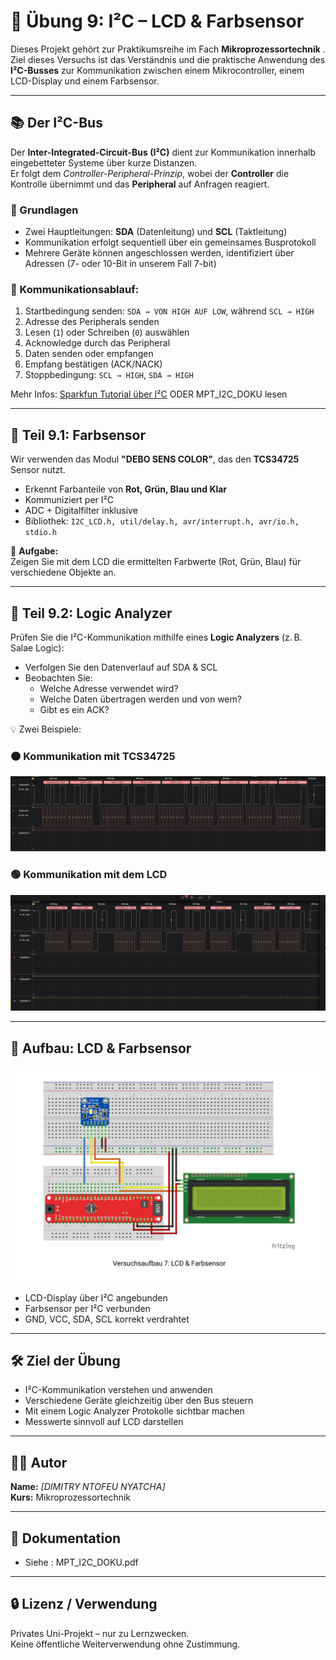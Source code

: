 # 🔌 Übung 9: I²C – LCD & Farbsensor

Dieses Projekt gehört zur Praktikumsreihe im Fach **Mikroprozessortechnik** . Ziel dieses Versuchs ist das Verständnis und die praktische Anwendung des **I²C-Busses** zur Kommunikation zwischen einem Mikrocontroller, einem LCD-Display und einem Farbsensor.

---

## 📚 Der I²C-Bus

Der **Inter-Integrated-Circuit-Bus (I²C)** dient zur Kommunikation innerhalb eingebetteter Systeme über kurze Distanzen.  
Er folgt dem *Controller-Peripheral-Prinzip*, wobei der **Controller** die Kontrolle übernimmt und das **Peripheral** auf Anfragen reagiert.

### 🧠 Grundlagen

- Zwei Hauptleitungen: **SDA** (Datenleitung) und **SCL** (Taktleitung)
- Kommunikation erfolgt sequentiell über ein gemeinsames Busprotokoll
- Mehrere Geräte können angeschlossen werden, identifiziert über Adressen (7- oder 10-Bit in unserem Fall 7-bit)

### 🔄 Kommunikationsablauf:

1. Startbedingung senden: `SDA → VON HIGH AUF LOW`, während `SCL → HIGH`
2. Adresse des Peripherals senden
3. Lesen (`1`) oder Schreiben (`0`) auswählen
4. Acknowledge durch das Peripheral
5. Daten senden oder empfangen
6. Empfang bestätigen (ACK/NACK)
7. Stoppbedingung: `SCL → HIGH`, `SDA → HIGH`

Mehr Infos: [Sparkfun Tutorial über I²C](https://learn.sparkfun.com/tutorials/i2c/all) ODER MPT_I2C_DOKU lesen

---

## 🔬 Teil 9.1: Farbsensor

Wir verwenden das Modul **"DEBO SENS COLOR"**, das den **TCS34725** Sensor nutzt.

- Erkennt Farbanteile von **Rot, Grün, Blau und Klar**
- Kommuniziert per I²C
- ADC + Digitalfilter inklusive
- Bibliothek: `I2C_LCD.h, util/delay.h, avr/interrupt.h, avr/io.h, stdio.h` 

📌 **Aufgabe:**  
Zeigen Sie mit dem LCD die ermittelten Farbwerte (Rot, Grün, Blau) für verschiedene Objekte an.

---

## 🧪 Teil 9.2: Logic Analyzer

Prüfen Sie die I²C-Kommunikation mithilfe eines **Logic Analyzers** (z. B. Salae Logic):

- Verfolgen Sie den Datenverlauf auf SDA & SCL
- Beobachten Sie:
  - Welche Adresse verwendet wird?
  - Welche Daten übertragen werden und von wem?
  - Gibt es ein ACK?

💡 Zwei Beispiele:

### 🟠 Kommunikation mit TCS34725
![Beispiel Farbsensor](image/SCL.jpg)

### 🟢 Kommunikation mit dem LCD
![Beispiel LCD](image/write_s.jpg)

---

## 🔌 Aufbau: LCD & Farbsensor

![Versuchsaufbau](image/versuchsaufbau.jpg)

- LCD-Display über I²C angebunden
- Farbsensor per I²C verbunden
- GND, VCC, SDA, SCL korrekt verdrahtet

---

## 🛠️ Ziel der Übung

- I²C-Kommunikation verstehen und anwenden
- Verschiedene Geräte gleichzeitig über den Bus steuern
- Mit einem Logic Analyzer Protokolle sichtbar machen
- Messwerte sinnvoll auf LCD darstellen

---

## 🧑‍💻 Autor

**Name:** *[DIMITRY NTOFEU NYATCHA]*  
**Kurs:** Mikroprozessortechnik  


---

## 📄 Dokumentation 

- Siehe : MPT_I2C_DOKU.pdf

---

## 🔒 Lizenz / Verwendung

Privates Uni-Projekt – nur zu Lernzwecken.  
Keine öffentliche Weiterverwendung ohne Zustimmung.

